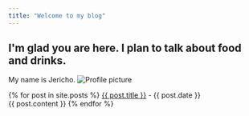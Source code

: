 ```yaml
---
title: "Welcome to my blog"
---
```


## I'm glad you are here. I plan to talk about food and drinks.
My name is Jericho.
![Profile picture](https://avatars.githubusercontent.com/u/80061077?s=400&v=4?size=50)


{% for post in site.posts %}
  <a href = "http://github.com/{{ post.title }}">{{ post.title }}</a> - {{ post.date }}\
  {{ post.content }}
{% endfor %}
